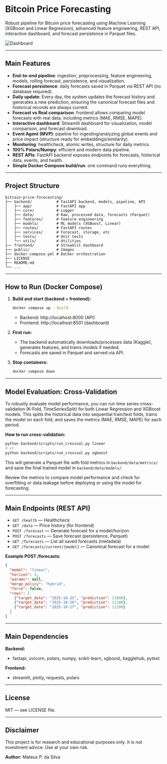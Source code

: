
# Bitcoin Price Forecasting

Robust pipeline for Bitcoin price forecasting using Machine Learning (XGBoost and Linear Regression), advanced feature engineering, REST API, interactive dashboard, and forecast persistence in Parquet files.

![Dashboard](./public/image/bitcoin_price_forecasting.png)

---

## Main Features
- **End-to-end pipeline**: ingestion, preprocessing, feature engineering, models, rolling forecast, persistence, and visualization.
- **Forecast persistence**: daily forecasts saved in Parquet via REST API (no database required).
- **Daily update**: Every day, the system updates the forecast history and generates a new prediction, ensuring the canonical forecast files and historical records are always current.
- **Forecast vs Real comparison**: frontend allows comparing model forecasts with real data, including metrics (MAE, RMSE, MAPE).
- **Interactive dashboard**: Streamlit dashboard for visualization, model comparison, and forecast download.
- **Event Agent (MVP)**: pipeline for ingesting/analyzing global events and price impact (structure ready for embeddings/similarity).
- **Monitoring**: healthcheck, atomic writes, structure for daily metrics.
- **100% Polars/Numpy**: efficient and modern data pipeline.
- **REST APIs**: FastAPI backend exposes endpoints for forecasts, historical data, events, and health.
- **Simple Docker Compose build/run**: one command runs everything.

---

## Project Structure

```
bitcoin-price-forecasting/
├── backend/           # FastAPI backend, models, pipeline, API
│   ├── app/           # FastAPI app
│   ├── core/          # Logger
│   ├── data/          # Raw, processed data, forecasts (Parquet)
│   ├── features/      # Feature engineering
│   ├── models/        # ML models (XGBoost, Linear)
│   ├── routes/        # FastAPI routes
│   ├── services/      # Forecast, storage, etc
│   ├── tests/         # Unit tests
│   └── utils/         # Utilities
├── frontend/          # Streamlit dashboard
├── public/            # Images
├── docker-compose.yml # Docker orchestration
├── LICENSE
├── README.md
└── ...
```

---

## How to Run (Docker Compose)

1. **Build and start (backend + frontend):**
   ```bash
   docker compose up --build
   ```
   - Backend: http://localhost:8000 (API)
   - Frontend: http://localhost:8501 (dashboard)

2. **First run:**
   - The backend automatically downloads/processes data (Kaggle), generates features, and trains models if needed.
   - Forecasts are saved in Parquet and served via API.

3. **Stop containers:**
   ```bash
   docker compose down
   ```

---


## Model Evaluation: Cross-Validation

To robustly evaluate model performance, you can run time series cross-validation (K-Fold, TimeSeriesSplit) for both Linear Regression and XGBoost models. This splits the historical data into sequential train/test folds, trains the model on each fold, and saves the metrics (MAE, RMSE, MAPE) for each period.

**How to run cross-validation:**

```sh
python backend/scripts/run_crossval.py linear
# or
python backend/scripts/run_crossval.py xgboost
```

This will generate a Parquet file with fold metrics in `backend/data/metrics/` and save the final trained model in `backend/data/models/`.

Review the metrics to compare model performance and check for overfitting or data leakage before deploying or using the model for forecasting.

---

## Main Endpoints (REST API)

- `GET /health` — Healthcheck
- `GET /data` — Price history (for frontend)
- `POST /forecast` — Generate forecast for a model/horizon
- `POST /forecasts` — Save forecast (persistence, Parquet)
- `GET /forecasts` — List all saved forecasts (metadata)
- `GET /forecasts/current/{model}` — Canonical forecast for a model

**Example POST /forecasts:**
```json
{
  "model": "linear",
  "horizon": 3,
  "params": null,
  "merge_policy": "hybrid",
  "force": false,
  "rows": [
    {"target_date": "2025-10-25", "prediction": 11000},
    {"target_date": "2025-10-26", "prediction": 11100},
    {"target_date": "2025-10-27", "prediction": 11200}
  ]
}
```

---

## Main Dependencies

**Backend:**
- fastapi, uvicorn, polars, numpy, scikit-learn, xgboost, kagglehub, pytest

**Frontend:**
- streamlit, plotly, requests, polars

---

## License

MIT — see LICENSE file.

---

## Disclaimer
This project is for research and educational purposes only. It is not investment advice. Use at your own risk.

**Author:** Mateus P. da Silva
